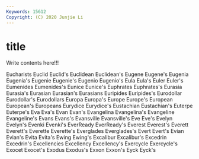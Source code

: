 ```yaml
---
Keywords: 15612
Copyright: (C) 2020 Junjie Li
---
```


# title

Write contents here!!!
 
Eucharists 
Euclid 
Euclid's 
Euclidean 
Euclidean's
Eugene 
Eugene's 
Eugenia 
Eugenia's 
Eugenie 
Eugenie's 
Eugenio 
Eugenio's 
Eula 
Eula's
Euler 
Euler's 
Eumenides 
Eumenides's 
Eunice 
Eunice's 
Euphrates 
Euphrates's 
Eurasia 
Eurasia's
Eurasian 
Eurasian's 
Eurasians 
Euripides 
Euripides's 
Eurodollar 
Eurodollar's 
Eurodollars 
Europa 
Europa's
Europe 
Europe's 
European 
European's 
Europeans 
Eurydice 
Eurydice's 
Eustachian 
Eustachian's 
Euterpe
Euterpe's 
Eva 
Eva's 
Evan 
Evan's 
Evangelina 
Evangelina's 
Evangeline 
Evangeline's 
Evans
Evans's 
Evansville 
Evansville's 
Eve 
Eve's 
Evelyn 
Evelyn's 
Evenki 
Evenki's 
EverReady
EverReady's 
Everest 
Everest's 
Everett 
Everett's 
Everette 
Everette's 
Everglades 
Everglades's 
Evert
Evert's 
Evian 
Evian's 
Evita 
Evita's 
Ewing 
Ewing's 
Excalibur 
Excalibur's 
Excedrin
Excedrin's 
Excellencies 
Excellency 
Excellency's 
Exercycle 
Exercycle's 
Exocet 
Exocet's 
Exodus 
Exodus's
Exxon 
Exxon's 
Eyck 
Eyck's 
